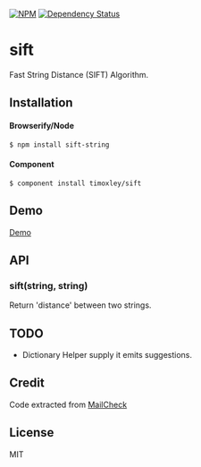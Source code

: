 [![NPM](https://nodei.co/npm/sift-string.png)](https://nodei.co/npm/sift-string/)
[![Dependency Status](https://david-dm.org/timoxley/sift.png)](https://david-dm.org/timoxley/sift)

# sift

  Fast String Distance (SIFT) Algorithm.

## Installation

#### Browserify/Node

    $ npm install sift-string


#### Component

    $ component install timoxley/sift

## Demo

[Demo](http://timoxley.github.com/sift/examples/spellcheck/)

## API

### sift(string, string)

Return 'distance' between two strings.

## TODO

* Dictionary Helper supply it emits suggestions.

## Credit

Code extracted from [MailCheck](https://github.com/kicksend/mailcheck)

## License

  MIT
